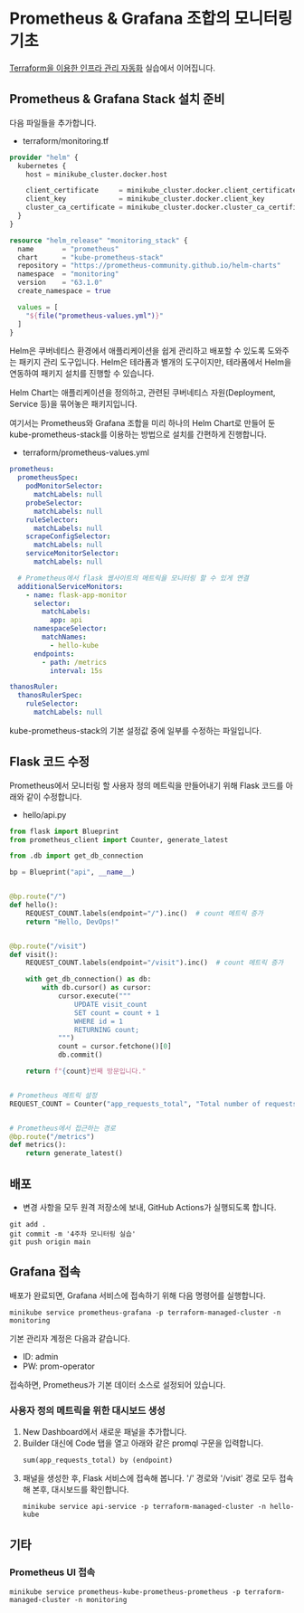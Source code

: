 # Prometheus & Grafana 조합의 모니터링 기초

[Terraform을 이용한 인프라 관리 자동화](IaC.md) 실습에서 이어집니다.

## Prometheus & Grafana Stack 설치 준비

다음 파일들을 추가합니다.

- terraform/monitoring.tf
```terraform
provider "helm" {
  kubernetes {
    host = minikube_cluster.docker.host

    client_certificate     = minikube_cluster.docker.client_certificate
    client_key             = minikube_cluster.docker.client_key
    cluster_ca_certificate = minikube_cluster.docker.cluster_ca_certificate
  }
}

resource "helm_release" "monitoring_stack" {
  name       = "prometheus"
  chart      = "kube-prometheus-stack"
  repository = "https://prometheus-community.github.io/helm-charts"
  namespace  = "monitoring"
  version    = "63.1.0"
  create_namespace = true

  values = [
    "${file("prometheus-values.yml")}"
  ]
}
```
Helm은 쿠버네티스 환경에서 애플리케이션을 쉽게 관리하고 배포할 수 있도록 도와주는 패키지 관리 도구입니다.
Helm은 테라폼과 별개의 도구이지만, 테라폼에서 Helm을 연동하여 패키지 설치를 진행할 수 있습니다.

Helm Chart는 애플리케이션을 정의하고, 관련된 쿠버네티스 자원(Deployment, Service 등)을 묶어놓은 패키지입니다.

여기서는 Prometheus와 Grafana 조합을 미리 하나의 Helm Chart로 만들어 둔 kube-prometheus-stack를
이용하는 방법으로 설치를 간편하게 진행합니다.

- terraform/prometheus-values.yml
```yml
prometheus:
  prometheusSpec:
    podMonitorSelector:
      matchLabels: null
    probeSelector:
      matchLabels: null
    ruleSelector:
      matchLabels: null
    scrapeConfigSelector:
      matchLabels: null
    serviceMonitorSelector:
      matchLabels: null

  # Prometheus에서 flask 웹사이트의 메트릭을 모니터링 할 수 있게 연결
  additionalServiceMonitors:
    - name: flask-app-monitor
      selector:
        matchLabels:
          app: api
      namespaceSelector:
        matchNames:
          - hello-kube
      endpoints:
        - path: /metrics
          interval: 15s

thanosRuler:
  thanosRulerSpec:
    ruleSelector:
      matchLabels: null
```
kube-prometheus-stack의 기본 설정값 중에 일부를 수정하는 파일입니다.


## Flask 코드 수정

Prometheus에서 모니터링 할 사용자 정의 메트릭을 만들어내기 위해 Flask 코드를 아래와 같이 수정합니다.

- hello/api.py
```python
from flask import Blueprint
from prometheus_client import Counter, generate_latest

from .db import get_db_connection

bp = Blueprint("api", __name__)


@bp.route("/")
def hello():
    REQUEST_COUNT.labels(endpoint="/").inc()  # count 메트릭 증가
    return "Hello, DevOps!"


@bp.route("/visit")
def visit():
    REQUEST_COUNT.labels(endpoint="/visit").inc()  # count 메트릭 증가

    with get_db_connection() as db:
        with db.cursor() as cursor:
            cursor.execute("""
                UPDATE visit_count 
                SET count = count + 1 
                WHERE id = 1
                RETURNING count;
            """)
            count = cursor.fetchone()[0]
            db.commit()

    return f"{count}번째 방문입니다."


# Prometheus 메트릭 설정
REQUEST_COUNT = Counter("app_requests_total", "Total number of requests", ["endpoint"])


# Prometheus에서 접근하는 경로
@bp.route("/metrics")
def metrics():
    return generate_latest()
```


## 배포

- 변경 사항을 모두 원격 저장소에 보내, GitHub Actions가 실행되도록 합니다.
```console
git add .
git commit -m '4주차 모니터링 실습'
git push origin main
```


## Grafana 접속

배포가 완료되면, Grafana 서비스에 접속하기 위해 다음 명령어를 실행합니다.

```console
minikube service prometheus-grafana -p terraform-managed-cluster -n monitoring
```

기본 관리자 계정은 다음과 같습니다.
- ID: admin
- PW: prom-operator

접속하면, Prometheus가 기본 데이터 소스로 설정되어 있습니다.


### 사용자 정의 메트릭을 위한 대시보드 생성

1. New Dashboard에서 새로운 패널을 추가합니다.
1. Builder 대신에 Code 탭을 열고 아래와 같은 promql 구문을 입력합니다.
   ```
   sum(app_requests_total) by (endpoint)
   ```
1. 패널을 생성한 후, Flask 서비스에 접속해 봅니다. '/' 경로와 '/visit' 경로 모두 접속해 본후, 대시보드를 확인합니다.
   ```console
   minikube service api-service -p terraform-managed-cluster -n hello-kube
   ```


## 기타

### Prometheus UI 접속
```console
minikube service prometheus-kube-prometheus-prometheus -p terraform-managed-cluster -n monitoring
```